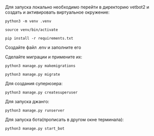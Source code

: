 Для запуска локально необходимо перейти в директорию vetbot2 и создать и активировать виртуальное окружение:

`python3 -m venv .venv` 

`source venv/bin/activate`

`pip install -r requirements.txt`

Создайте файл .env и заполните его

Сделайте миграции и примените их:

`python3 manage.py makemigrations`

`python3 manage.py migrate`

Для создания суперюзера:

`python3 manage.py createsuperuser`

Для запуска джанго:

`python3 manage.py runserver`

Для запуска бота(прописать в другом окне терминала):

`python3 manage.py start_bot`

